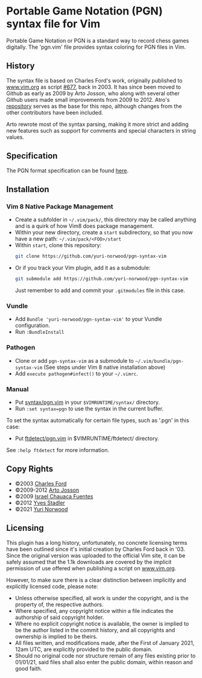 # Portable Game Notation (PGN) syntax file for Vim
Portable Game Notation or PGN is a standard way to record chess games digitally.
The 'pgn.vim' file provides syntax coloring for PGN files in Vim.

## History
The syntax file is based on Charles Ford's work, originally published to
www.vim.org as script
[#677](https://www.vim.org/scripts/script.php?script_id=677), back in 2003. It
has since been moved to Github as early as 2009 by  Arto Josson, who along with
several other Github users made small improvements from 2009 to 2012. Atro's
[repository](https://github.com/artoj/pgn-syntax-vim) serves as the base for
this repo, although changes from the other contributors have been included.

Arto rewrote most of the syntax parsing, making it more strict and adding new
features such as support for comments and special characters in string
values.

## Specification
The PGN format specification can be found
[here](http://www.saremba.de/chessgml/standards/pgn/pgn-complete.htm).


## Installation

### Vim 8 Native Package Management
- Create a subfolder in `~/.vim/pack/`, this directory may be called
  anything and is a quirk of how Vim8 does package management.
- Within your new directory, create a `start` subdirectory, so that you now have
  a new path: `~/.vim/pack/<FOO>/start`
- Within `start`, clone this repository:
  ```sh
  git clone https://github.com/yuri-norwood/pgn-syntax-vim
  ```
- Or if you track your Vim plugin, add it
  as a submodule:
  ```sh
  git submodule add https://github.com/yuri-norwood/pgn-syntax-vim
  ```
  Just remember to add and commit your `.gitmodules` file in this case.

### Vundle
- Add `Bundle 'yuri-norwood/pgn-syntax-vim'` to your Vundle configuration.
- Run `:BundleInstall`

### Pathogen
- Clone or add `pgn-syntax-vim` as a submodule to `~/.vim/bundle/pgn-syntax-vim`
  (See steps under Vim 8 native installation above)
- Add `execute pathogen#infect()` to your `~/.vimrc`.

### Manual
- Put [syntax/pgn.vim](syntax/pgn.vim) in your `$VIMRUNTIME/syntax/`
  directory.
- Run `:set syntax=pgn` to use the syntax in the current buffer.

To set the syntax automatically for certain file types, such as '.pgn' in this
case:
- Put [ftdetect/pgn.vim](ftdetect/pgn.vim) in $VIMRUNTIME/ftdetect/ directory.

See `:help ftdetect` for more information.

## Copy Rights
- ©2003      [Charles Ford](https://vim.org/profile.php?user_id=2607)
- ©2009-2012 [Arto Josson](https://github.com/artoj)
- ©2009      [Israel Chauaca Fuentes](https://github.com/Raimondi)
- ©2012      [Yves Stadler](https://github.com/mvy)
- ©2021      [Yuri Norwood](https://github.com/yuri-norwood)

## Licensing
This plugin has a long history, unfortunately, no concrete licensing terms have
been outlined since it's initial creation by Charles Ford back in '03. Since the
original version was uploaded to the official Vim site, it can be safely assumed
that the 1.1k downloads are covered by the implicit permission of use offered
when publishing a script on www.vim.org.

However, to make sure there is a clear distinction between implicitly and
explicitly licensed code, please note:
- Unless otherwise specified, all work is under the copyright, and is the
  property of, the respective authors.
- Where specified, any copyright notice within a file indicates the authorship
  of said copyright holder.
- Where no explicit copyright notice is available, the owner is implied to be
  the author listed in the commit history, and all copyrights and ownership is
  implied to be theirs.
- All files written, and modifications made, after the First of January 2021,
  12am UTC, are explicitly provided to the public domain.
- Should no original code nor structure remain of any files existing prior to
  01/01/21, said files shall also enter the public domain, within reason and
  good faith.

